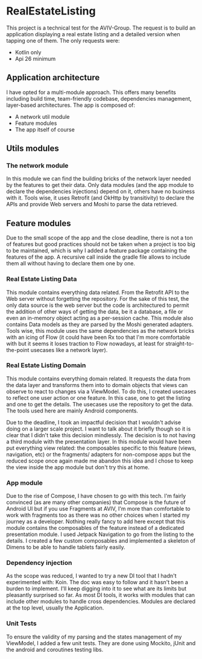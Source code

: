 # RealEstateListing

This project is a technical test for the AVIV-Group.
The request is to build an application displaying a real estate listing and a detailed version when tapping one of them.
The only requests were:
- Kotlin only
- Api 26 minimum

## Application architecture

I have opted for a multi-module approach. This offers many benefits including build time, team-friendly codebase, dependencies management, layer-based architectures.
The app is composed of:
- A network util module
- Feature modules
- The app itself of course

## Utils modules

### The network module

In this module we can find the building bricks of the network layer needed by the features to get their data.
Only data modules (and the app module to declare the dependencies injections) depend on it, others have no business with it.
Tools wise, it uses Retrofit (and OkHttp by transitivity) to declare the APIs and provide Web servers and Moshi to parse the data retrieved.

## Feature modules

Due to the small scope of the app and the close deadline, there is not a ton of features but good practices should not be taken when a project is too big to be maintained, which is why
I added a feature package containing the features of the app.
A recursive call inside the gradle file allows to include them all without having to declare them one by one.

### Real Estate Listing Data

This module contains everything data related.
From the Retrofit API to the Web server without forgetting the repository. For the sake of this test, the only data source is the web server but the code is 
architectured to permit the addition of other ways of getting the data, be it a database, a file or even an in-memory object acting as a per-session cache.
This module also contains Data models as they are parsed by the Moshi generated adapters.
Tools wise, this module uses the same dependencies as the network bricks with an icing of Flow (it could have been Rx too that I'm more comfortable with but it seems it loses traction to Flow nowadays, 
at least for straight-to-the-point usecases like a network layer).

### Real Estate Listing Domain

This module contains everything domain related.
It requests the data from the data layer and transforms them into to domain objects that views can observe to react to changes via a ViewModel.
To do this, I created usecases to reflect one user action or one feature. In this case, one to get the listing and one to get the details.
The usecases use the repository to get the data.
The tools used here are mainly Android components.

Due to the deadline, I took an impactful decision that I wouldn't advise doing on a larger scale project. I want to talk about it briefly though so it is clear that I didn't take this decision mindlessly.
The decision is to not having a third module with the presentation layer. In this module would have been put everything view related: the composables specific to this feature (views, navigation, etc) 
or the fragments/ adapters for non-compose apps but the reduced scope once again made me abandon this idea and I chose to keep the view inside the app module but don't try this at home.

### App module

Due to the rise of Compose, I have chosen to go with this tech. I'm fairly convinced (as are many other companies) that Compose is the future of Android UI but if you use Fragments at AVIV, 
I'm more than comfortable to work with fragments too as there was no other choices when I started my journey as a developer.
Nothing really fancy to add here except that this module contains the composables of the feature instead of a dedicated presentation module. I used Jetpack Navigation to go from the listing to the details.
I created a few custom composables and implemented a skeleton of Dimens to be able to handle tablets fairly easily.

### Dependency injection

As the scope was reduced, I wanted to try a new DI tool that I hadn't experimented with: Koin. The doc was easy to follow and it hasn't been a burden to implement. I'll keep digging into it to see what are its 
limits but pleasantly surprised so far.
As most DI tools, it works with modules that can include other modules to handle cross dependencies. Modules are declared at the top level, usually the Application.

### Unit Tests

To ensure the validity of my parsing and the states management of my ViewModel, I added a few unit tests.
They are done using Mockito, jUnit and the android and coroutines testing libs.
